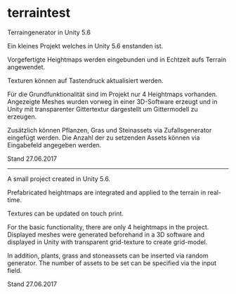 # terraintest
Terraingenerator in Unity 5.6

Ein kleines Projekt welches in Unity 5.6 enstanden ist.

Vorgefertigte Heightmaps werden eingebunden und in Echtzeit aufs Terrain angewendet.

Texturen können auf Tastendruck aktualisiert werden.

Für die Grundfunktionalität sind im Projekt nur 4 Heightmaps vorhanden.
Angezeigte Meshes wurden vorweg in einer 3D-Software erzeugt und in Unity mit
transparenter Gittertextur dargestellt um Gittermodell zu erzeugen.

Zusätzlich können Pflanzen, Gras und Steinassets via Zufallsgenerator eingefügt werden.
Die Anzahl der zu setzenden Assets können via Eingabefeld angegeben werden.

Stand 27.06.2017



-------------------------------------------------------------------------------------------------


A small project created in Unity 5.6.

Prefabricated heightmaps are integrated and applied to the terrain in real-time.

Textures can be updated on touch print.

For the basic functionality, there are only 4 heightmaps in the project. Displayed meshes were generated beforehand in a 3D software and displayed in Unity with transparent grid-texture to create grid-model.

In addition, plants, grass and stoneassets can be inserted via random generator. The number of assets to be set can be specified via the input field.

Stand 27.06.2017

